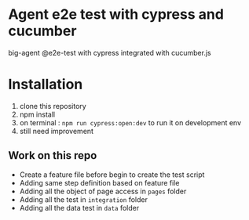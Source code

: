 # Agent e2e test with cypress and cucumber

big-agent @e2e-test with cypress integrated with cucumber.js

# Installation

1.  clone this repository
2.  npm install
3.  on terminal : `npm run cypress:open:dev` to run it on development env
4.  still need improvement

## Work on this repo

- Create a feature file before begin to create the test script
- Adding same step definition based on feature file
- Adding all the object of page access in `pages` folder
- Adding all the test in `integration` folder
- Adding all the data test in `data` folder

